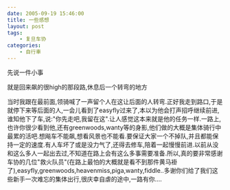 ```yaml
---
date: 2005-09-19 15:46:00
title: 一些感想
layout: post
tags:
    - 复旦车协
categories:
    - 自行車
---
```

先说一件小事

就是回来飙的很high的那段路,休息后一个转弯的地方

当时我跟在最前面,领骑喊了一声留个人在这让后面的人转弯.正好我走到路口,于是就停下来等后面的人,一会儿看到了easyfly过来了,本以为他会打声招呼继续前进,谁知他下了车,说:"你先走吧,我留在这".让人感觉这本来就是他的任务一样.一路上,也许你很少看到他,还有greenwoods,wanty等的身影,他们做的大概是集体骑行中最累的活吧.想飚车不能飙,想看风景也不能看.要保证大家一个不掉队,并且都能保持一定的速度.有人车坏了或是没力气了,还得去修车,陪着一起慢慢前进.以前从没和这么多人一起出去过,不知道在路上会有这么多事需要准备.所以,真的要非常感谢车协的几位"救火队员"(在路上最怕的大概就是看不到那件黄马褂了),easyfly,greenwoods,heavenmiss,piga,wanty,fiddle..多谢你们给了我们这些新手一次难忘的集体出行,很庆幸自虐的途中,一路有你....
